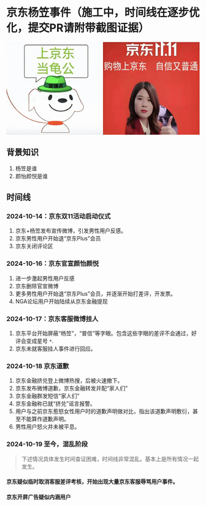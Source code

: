 # 京东杨笠事件（施工中，时间线在逐步优化，提交PR请附带截图证据）

<div style="display: flex; justify-content: space-between;">
  <img src="./img/slogan/slogan1.png" style="width: 50%;" />
  <img src="./img/slogan/slogan2.JPG" style="width: 50%;" />
</div>

## 背景知识
1. 杨笠是谁
2. 颜怡颜悦是谁

## 时间线
### 2024-10-14：京东双11活动启动仪式
1. 京东+杨笠发布宣传微博，引发男性用户反感。
1. 京东男性用户开始退“京东Plus”会员
1. 京东关闭评论区

### 2024-10-16：京东官宣颜怡颜悦
1. 进一步激起男性用户反感
1. 京东删除官宣微博
1. 更多男性用户开始退“京东Plus”会员，并逐渐开始打差评，开发票。
1. NGA论坛用户开始陆续从京东金融提现

### 2024-10-17：京东客服微博挂人
1. 京东平台开始屏蔽“杨笠”，“普信”等字眼。包含这些字眼的差评不会通过，好评会变成星号 `*`.
1. 京东未就客服挂人事件进行回应。

### 2024-10-18 京东道歉
1. 京东金融挤兑登上微博热搜，后被火速撤下。
1. 京东发布微博道歉，京东金融转发并配“家人们”
1. 京东金融群发短信“家人们”
1. 京东金融称已就“挤兑”谣言报警。
1. 用户与之前京东惹怒女性用户时的道歉声明做对比，指出该道歉声明敷衍，甚至不能算作道歉声明。
1. 男性用户怒火并未被平息。

### 2024-10-19 至今，混乱阶段
> 下述情况具体发生时间查证困难，时间线非常混乱。基本上是所有情况一起发生。

#### 京东疑似临时取消客服差评考核，开始出现大量京东客服辱骂用户事件。


#### 京东开屏广告疑似内涵用户


#### 
